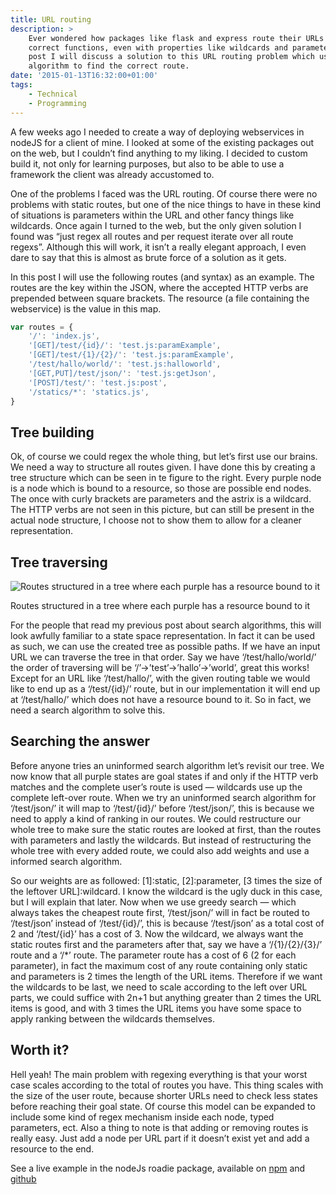 ```yaml
---
title: URL routing
description: >
    Ever wondered how packages like flask and express route their URLs to the
    correct functions, even with properties like wildcards and parameters? In this
    post I will discuss a solution to this URL routing problem which uses a search
    algorithm to find the correct route.
date: '2015-01-13T16:32:00+01:00'
tags:
    - Technical
    - Programming
---
```


A few weeks ago I needed to create a way of deploying webservices in nodeJS for a client of mine. I looked at some of the existing packages out on the web, but I couldn’t find anything to my liking. I decided to custom build it, not only for learning purposes, but also to be able to use a framework the client was already accustomed to.

One of the problems I faced was the URL routing. Of course there were no problems with static routes, but one of the nice things to have in these kind of situations is parameters within the URL and other fancy things like wildcards. Once again I turned to the web, but the only given solution I found was “just regex all routes and per request iterate over all route regexs”. Although this will work, it isn’t a really elegant approach, I even dare to say that this is almost as brute force of a solution as it gets.

In this post I will use the following routes (and syntax) as an example. The routes are the key within the JSON, where the accepted HTTP verbs are prepended between square brackets. The resource (a file containing the webservice) is the value in this map.

```js
var routes = {
    '/': 'index.js',
    '[GET]/test/{id}/': 'test.js:paramExample',
    '[GET]/test/{1}/{2}/': 'test.js:paramExample',
    '/test/hallo/world/': 'test.js:halloworld',
    '[GET,PUT]/test/json/': 'test.js:getJson',
    '[POST]/test/': 'test.js:post',
    '/statics/*': 'statics.js',
}
```

## Tree building

Ok, of course we could regex the whole thing, but let’s first use our brains. We need a way to structure all routes given. I have done this by creating a tree structure which can be seen in te figure to the right. Every purple node is a node which is bound to a resource, so those are possible end nodes. The once with curly brackets are parameters and the astrix is a wildcard. The HTTP verbs are not seen in this picture, but can still be present in the actual node structure, I choose not to show them to allow for a cleaner representation.

## Tree traversing

![Routes structured in a tree where each purple has a resource bound to it](/uploads/roadieroutegraph-300x271.png#right)

Routes structured in a tree where each purple has a resource bound to it

For the people that read my previous post about search algorithms, this will look awfully familiar to a state space representation. In fact it can be used as such, we can use the created tree as possible paths. If we have an input URL we can traverse the tree in that order. Say we have ‘/test/hallo/world/’ the order of traversing will be ‘/’->’test’->’hallo’->’world’, great this works! Except for an URL like ‘/test/hallo/’, with the given routing table we would like to end up as a ‘/test/{id}/’ route, but in our implementation it will end up at ‘/test/hallo/’ which does not have a resource bound to it. So in fact, we need a search algorithm to solve this.

## Searching the answer

Before anyone tries an uninformed search algorithm let’s revisit our tree. We now know that all purple states are goal states if and only if the HTTP verb matches and the complete user’s route is used — wildcards use up the complete left-over route. When we try an uninformed search algorithm for ‘/test/json/’ it will map to ‘/test/{id}/’ before ‘/test/json/’, this is because we need to apply a kind of ranking in our routes. We could restructure our whole tree to make sure the static routes are looked at first, than the routes with parameters and lastly the wildcards. But instead of restructuring the whole tree with every added route, we could also add weights and use a informed search algorithm.

So our weights are as followed: \[1]:static, \[2]:parameter, \[3 times the size of the leftover URL]:wildcard. I know the wildcard is the ugly duck in this case, but I will explain that later. Now when we use greedy search — which always takes the cheapest route first, ‘/test/json/’ will in fact be routed to ‘/test/json’ instead of ‘/test/{id}/’, this is because ‘/test/json’ as a total cost of 2 and ‘/test/{id}’ has a cost of 3. Now the wildcard, we always want the static routes first and the parameters after that, say we have a ‘/{1}/{2}/{3}/’ route and a ‘/\*’ route. The parameter route has a cost of 6 (2 for each parameter), in fact the maximum cost of any route containing only static and parameters is 2 times the length of the URL items. Therefore if we want the wildcards to be last, we need to scale according to the left over URL parts, we could suffice with 2n+1 but anything greater than 2 times the URL items is good, and with 3 times the URL items you have some space to apply ranking between the wildcards themselves.

## Worth it?

Hell yeah! The main problem with regexing everything is that your worst case scales according to the total of routes you have. This thing scales with the size of the user route, because shorter URLs need to check less states before reaching their goal state. Of course this model can be expanded to include some kind of regex mechanism inside each node, typed parameters, ect. Also a thing to note is that adding or removing routes is really easy. Just add a node per URL part if it doesn’t exist yet and add a resource to the end.

See a live example in the nodeJs roadie package, available on [npm](https://www.npmjs.com/package/roadie) and [github](https://github.com/blackshadev/Roadie)
